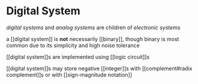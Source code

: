 # Digital System

_digital systems_ and _analog systems_ are children of _electronic systems_

a [[digital system]] is **not** necessarily [[binary]], though binary is most common due to its simplicity and high noise tolerance

[[digital system]]s are implemented using [[logic circuit]]s

[[digital system]]s may store negative [[integer]]s with [[complement#radix complement]]s or with [[sign-magnitude notation]]
